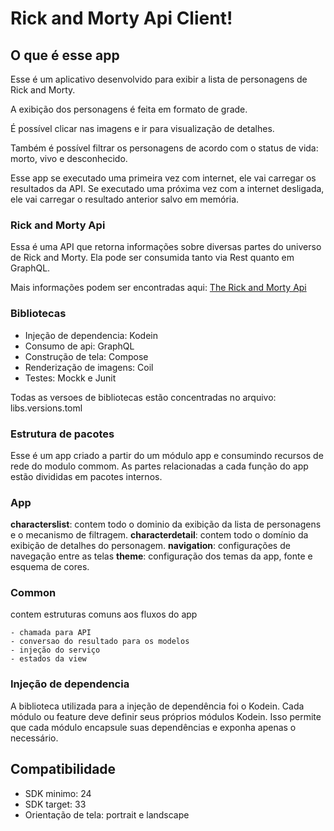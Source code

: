 # Rick and Morty Api Client!

## O que é esse app
Esse é um aplicativo desenvolvido para exibir a lista de personagens de Rick and Morty.

A exibição dos personagens é feita em formato de grade. 

É possível clicar nas imagens e ir para visualização de detalhes.

Também é possível filtrar os personagens de acordo com o status de vida: morto, vivo e desconhecido.

Esse app se executado uma primeira vez com internet, ele vai carregar os resultados da API. Se executado uma próxima vez com a internet desligada, ele vai carregar o resultado anterior salvo em memória.


### Rick and Morty Api

Essa é uma API que retorna informações sobre diversas partes do universo de Rick and Morty. Ela pode ser consumida tanto via Rest quanto em GraphQL.

Mais informações podem ser encontradas aqui: [The Rick and Morty Api](http://rickandmortyapi.com/documentation)


### Bibliotecas

- Injeção de dependencia: Kodein
- Consumo de api: GraphQL
- Construção de tela: Compose
- Renderização de imagens: Coil
- Testes: Mockk e Junit

Todas as versoes de bibliotecas estão concentradas no arquivo: libs.versions.toml

### Estrutura de pacotes

Esse é um app criado a partir do um módulo app e consumindo recursos de rede do modulo commom. As partes relacionadas a cada função do app estão divididas em pacotes internos.

### App
**characterslist**: contem todo o dominio da exibição da lista de personagens e o mecanismo de filtragem.
**characterdetail**: contem todo o domínio da exibição de detalhes do personagem.
**navigation**: configurações de navegação entre as telas
**theme**: configuração dos temas da app, fonte e esquema de cores.

### Common
contem estruturas comuns aos fluxos do app

	- chamada para API
	- conversao do resultado para os modelos
	- injeção do serviço
	- estados da view 


### Injeção de dependencia

A biblioteca utilizada para a injeção de dependência foi o Kodein. Cada módulo ou feature deve definir seus próprios módulos Kodein. Isso permite que cada módulo encapsule suas dependências e exponha apenas o necessário.


## Compatibilidade

- SDK minimo: 24
- SDK target: 33
- Orientação de tela: portrait e landscape
